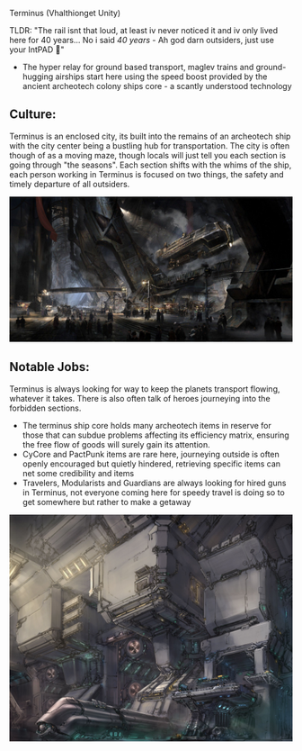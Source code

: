 Terminus (Vhalthionget Unity)

TLDR: "The rail isnt that loud, at least iv never noticed it and iv only lived here for 40 years... No i said *40 years* - Ah god darn outsiders, just use your IntPAD :triumph:"

- The hyper relay for ground based transport, maglev trains and ground-hugging airships start here using the speed boost provided by the ancient archeotech colony ships core - a scantly understood technology

## Culture:

Terminus is an enclosed city, its built into the remains of an archeotech ship with the city center being a bustling hub for transportation. The city is often though of as a moving maze, though locals will just tell you each section is going through "the seasons". Each section shifts with the whims of the ship, each person working in Terminus is focused on two things, the safety and timely departure of all outsiders.

![git version](../../../../Resources/0fda058bd69ee5dfa0c930be145f19e1.jpg)

## Notable Jobs:

Terminus is always looking for way to keep the planets transport flowing, whatever it takes. There is also often talk of heroes journeying into the forbidden sections.

- The terminus ship core holds many archeotech items in reserve for those that can subdue problems affecting its efficiency matrix, ensuring the free flow of goods will surely gain its attention.
- CyCore and PactPunk items are rare here, journeying outside is often openly encouraged but quietly hindered, retrieving specific items can net some credibility and items
- Travelers, Modularists and Guardians are always looking for hired guns in Terminus, not everyone coming here for speedy travel is doing so to get somewhere but rather to make a getaway

![git version](../../../../Resources/a1a40ffb277bb4093c1d2681d701c9e6.jpg)

